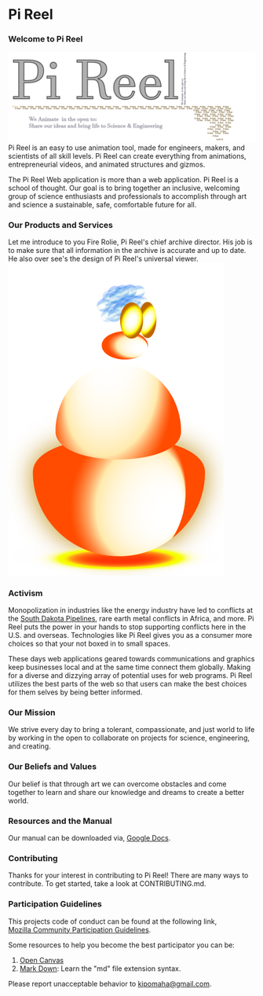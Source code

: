 # Pi Reel

### Welcome to Pi Reel  
  ![Pi Reel Logo](img/pireel.png)   
  Pi Reel is an easy to use animation tool, made for engineers, makers, and scientists of all skill levels. Pi Reel can create everything from animations, entrepreneurial videos, and animated structures and gizmos.  

  The Pi Reel Web application is more than a web application. Pi Reel is a school of thought. Our goal is to bring together an inclusive, welcoming group of science enthusiasts and professionals to accomplish through art and science a sustainable, safe, comfortable future for all. 

### Our Products and Services
  Let me introduce to you Fire Rolie, Pi Reel's chief archive director. His job is to make sure that all information in the archive is accurate and up to date. He also over see's the design of Pi Reel's universal viewer.  
  ![Fire Rolie](img/fire_rolie.png) 
  

### Activism  
  Monopolization in industries like the energy industry have led to conflicts at the [South Dakota Pipelines](http://www.nbcnews.com/storyline/dakota-pipeline-protests/dakota-access-pipeline-now-has-oil-beneath-missouri-river-company-n739296), 
  rare earth metal conflicts in Africa, and more. Pi Reel puts the power in your hands to stop supporting conflicts here in the U.S. and overseas.  Technologies
  like Pi Reel gives you as a consumer more choices so that your not boxed in to small spaces.  
  
  These days web applications geared towards communications and graphics keep businesses local and at the same time connect them globally. Making for a diverse
  and dizzying array of potential uses for web programs. Pi Reel utilizes the best parts of the web so that users can make the best choices for them selves
  by being better informed. 

### Our Mission   
  We strive every day to bring a tolerant, compassionate, and just world to life by working in the open to collaborate on projects for science, engineering, and creating.  

### Our Beliefs and Values  
  Our belief is that through art we can overcome obstacles and come together to learn and share our knowledge and dreams to create a better world.    

### Resources and the Manual  
  Our manual can be downloaded via, [Google Docs](https://docs.google.com/document/d/1JhZSIDOWfNYXMOPRvt6WDSX6lsT_1ktprTT3yyg4iDo/edit?usp=sharing).  

### Contributing   
  Thanks for your interest in contributing to Pi Reel! There are many ways to contribute. To get started, take a look at CONTRIBUTING.md.  

### Participation Guidelines  
  This projects code of conduct can be found at the following link,  
  [Mozilla Community Participation Guidelines](https://www.mozilla.org/en-US/about/governance/policies/participation/).  
  
  Some resources to help you become the best participator you can be:  
  1. [Open Canvas](https://mozilla.github.io/open-leadership-training-series/articles/opening-your-project/develop-an-open-project-strategy-with-open-canvas/#introducing-open-canvas)  
  2. [Mark Down](https://guides.github.com/features/mastering-markdown/): Learn the "md" file extension syntax. 
  
  Please report unacceptable behavior to kipomaha@gmail.com.  


